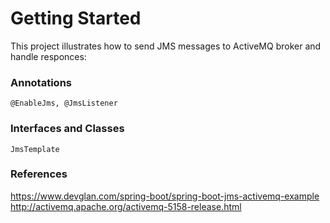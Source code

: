 # Getting Started

This project illustrates how to send JMS messages to ActiveMQ broker and handle responces:

### Annotations
`@EnableJms, @JmsListener`

### Interfaces and Classes 
`JmsTemplate`

### References

https://www.devglan.com/spring-boot/spring-boot-jms-activemq-example
http://activemq.apache.org/activemq-5158-release.html
